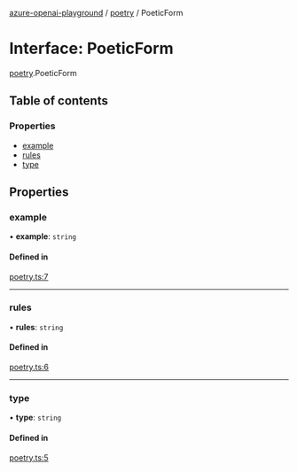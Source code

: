 [azure-openai-playground](../README.md) / [poetry](../modules/poetry.md) / PoeticForm

# Interface: PoeticForm

[poetry](../modules/poetry.md).PoeticForm

## Table of contents

### Properties

- [example](poetry.PoeticForm.md#example)
- [rules](poetry.PoeticForm.md#rules)
- [type](poetry.PoeticForm.md#type)

## Properties

### example

• **example**: `string`

#### Defined in

[poetry.ts:7](https://github.com/CU-CommunityApps/ct-azure-openai-playground/blob/e4891f4/src/lib/poetry.ts#L7)

___

### rules

• **rules**: `string`

#### Defined in

[poetry.ts:6](https://github.com/CU-CommunityApps/ct-azure-openai-playground/blob/e4891f4/src/lib/poetry.ts#L6)

___

### type

• **type**: `string`

#### Defined in

[poetry.ts:5](https://github.com/CU-CommunityApps/ct-azure-openai-playground/blob/e4891f4/src/lib/poetry.ts#L5)
